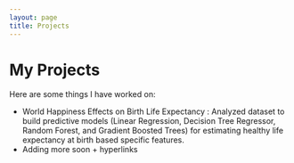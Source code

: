```yaml
---
layout: page
title: Projects
---
```


# My Projects
Here are some things I have worked on:

- World Happiness Effects on Birth Life Expectancy : Analyzed dataset to build predictive models (Linear Regression, Decision Tree
Regressor, Random Forest, and Gradient Boosted Trees) for estimating healthy life expectancy at birth based specific features.
- Adding more soon + hyperlinks
